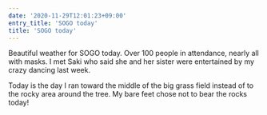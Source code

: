 ```yaml
---
date: '2020-11-29T12:01:23+09:00'
entry_title: 'SOGO today'
title: 'SOGO today'
---
```


Beautiful weather for SOGO today.  Over 100 people in attendance,
nearly all with masks.  I met Saki who said she and her sister were
entertained by my crazy dancing last week.

Today is the day I ran toward the middle of the big grass field
instead of to the rocky area around the tree.  My bare feet chose not
to bear the rocks today!
